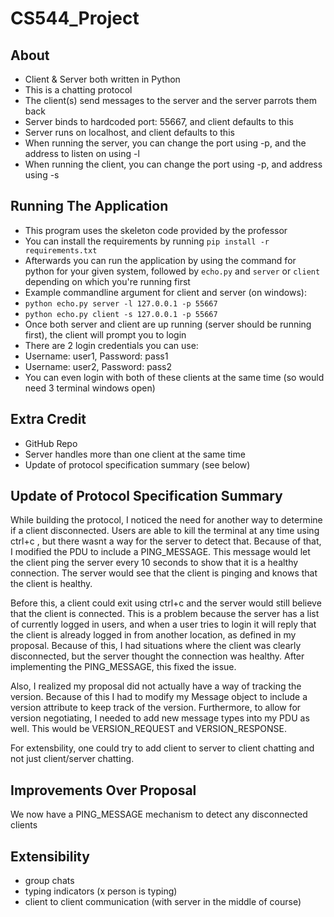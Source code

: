 # CS544_Project

## About
- Client & Server both written in Python
- This is a chatting protocol
- The client(s) send messages to the server and the server parrots them back
- Server binds to hardcoded port: 55667, and client defaults to this
- Server runs on localhost, and client defaults to this
- When running the server, you can change the port using -p, and the address to listen on using -l
- When running the client, you can change the port using -p, and address using -s

## Running The Application
- This program uses the skeleton code provided by the professor
- You can install the requirements by running `pip install -r requirements.txt`
- Afterwards you can run the application by using the command for python for your given system, followed by `echo.py` and `server` or `client` depending on which you're running first
- Example commandline argument for client and server (on windows):
- `python echo.py server -l 127.0.0.1 -p 55667`
- `python echo.py client -s 127.0.0.1 -p 55667`
- Once both server and client are up running (server should be running first), the client will prompt you to login
- There are 2 login credentials you can use: 
- Username: user1, Password: pass1
- Username: user2, Password: pass2
- You can even login with both of these clients at the same time (so would need 3 terminal windows open)

## Extra Credit
- GitHub Repo
- Server handles more than one client at the same time
- Update of protocol specification summary (see below)

## Update of Protocol Specification Summary
While building the protocol, I noticed the need for another way to determine if a client disconnected. Users are able to kill the terminal at any time using ctrl+c , but there wasnt a way for the server to detect that. Because of that, I modified the PDU to include a PING_MESSAGE. This message would let the client ping the server every 10 seconds to show that it is a healthy connection. The server would see that the client is pinging and knows that the client is healthy. 

Before this, a client could exit using ctrl+c and the server would still believe that the client is connected. This is a problem because the server has a list of currently logged in users, and when a user tries to login it will reply that the client is already logged in from another location, as defined in my proposal. Because of this, I had situations where the client was clearly disconnected, but the server thought the connection was healthy. After implementing the PING_MESSAGE, this fixed the issue.

Also, I realized my proposal did not actually have a way of tracking the version. Because of this I had to modify my Message object to include a version attribute to keep track of the version. Furthermore, to allow for version negotiating, I needed to add new message types into my PDU as well. This would be VERSION_REQUEST and VERSION_RESPONSE.

For extensbility, one could try to add client to server to client chatting and not just client/server chatting. 

## Improvements Over Proposal
We now have a PING_MESSAGE mechanism to detect any disconnected clients

## Extensibility
- group chats
- typing indicators (x person is typing)
- client to client communication (with server in the middle of course)